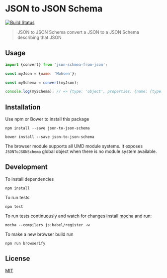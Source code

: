 # JSON to JSON Schema


[![Build Status](https://travis-ci.org/mohsen1/json-to-json-schema.svg?branch=master)](https://travis-ci.org/mohsen1/json-to-json-schema)

> JSON to JSON Schema convert a JSON to a JSON Schema describing that JSON

## Usage

```js
import {convert} from 'json-schmea-from-json';

const myJson = {name: 'Mohsen'};

const mySchema = convert(myJson);

console.log(mySchema); // => {type: 'object', properties: {name: {type: 'string'}}}
```

## Installation
Use npm or Bower to install this package

```
npm install --save json-to-json-schema
```
```
bower install --save json-to-json-schema
```
The browser module supports all UMD module systems. It exposes `JSONToJSONSchema` global object when there is no module system available.

## Development
To install dependencies

```
npm install
```

To run tests

```
npm test
```

To run tests continuously and watch for changes install [mocha](https://mochajs.org/) and run:

```
mocha --compilers js:babel/register -w
```

To make a new browser build run

```
npm run browserify
```

## License
[MIT](./LICENSE)

